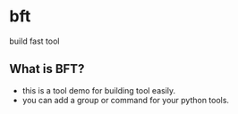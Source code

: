 # bft
build fast tool

## What is BFT? 
* this is a tool demo for building tool easily.
* you can add a group or command for your python tools.



